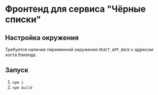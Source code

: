 # Фронтенд для сервиса "Чёрные списки"
## Настройка окружения
Требуется наличие переменной окружения `REACT_APP_BACK` с адресом хоста бэкенда.
## Запуск
1. `npm i`
1. `npm build`
